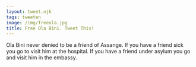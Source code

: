 ```yaml
---
layout: tweet.njk
tags: tweeten
image: /img/freeola.jpg
title: Free Ola Bini. Tweet This!
---
```

Ola Bini never denied to be a friend of Assange. If you have a
friend sick you go to visit him at the hospital. If you have a friend
under asylum you go and visit him in the embassy.
